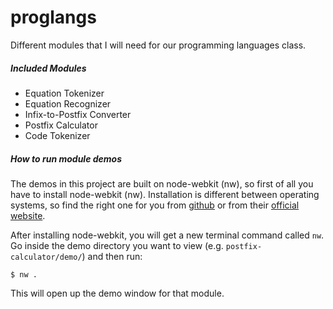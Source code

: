 proglangs
=========

Different modules that I will need for our programming languages class.

##### Included Modules

- Equation Tokenizer
- Equation Recognizer
- Infix-to-Postfix Converter
- Postfix Calculator
- Code Tokenizer

##### How to run module demos

The demos in this project are built on node-webkit (nw), so first of all you have to install node-webkit (nw). Installation is different between operating systems, so find the right one for you from [github](https://github.com/nwjs/nw.js) or from their [official website](http://nwjs.io/).

After installing node-webkit, you will get a new terminal command called `nw`. Go inside the demo directory you want to view (e.g. `postfix-calculator/demo/`) and then run:

```
$ nw .
```

This will open up the demo window for that module.
